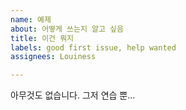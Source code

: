 ```yaml
---
name: 예제
about: 어떻게 쓰는지 알고 싶음
title: 이건 뭐지
labels: good first issue, help wanted
assignees: Louiness

---
```


아무것도 없습니다. 그저 연습 뿐...
